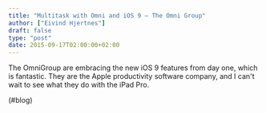 ```yaml
---
title: "Multitask with Omni and iOS 9 – The Omni Group"
author: ["Eivind Hjertnes"]
draft: false
type: "post"
date: 2015-09-17T02:00:00+02:00
---
```


The OmniGroup are embracing the new iOS 9 features from day one, which
is fantastic. They are the Apple productivity software company, and I
can't wait to see what they do with the iPad Pro.

(#blog)
